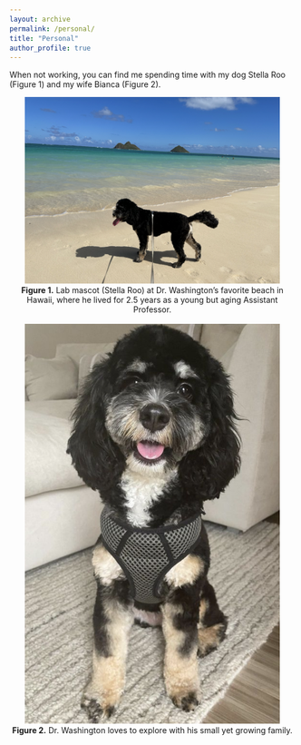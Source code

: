 ```yaml
---
layout: archive
permalink: /personal/
title: "Personal"
author_profile: true
---
```


When not working, you can find me spending time with my dog Stella Roo (Figure 1) and my wife Bianca (Figure 2). 


<center>
<img src="../images/lanikai-beach.png" width="450" /><br>
<b>Figure 1.</b> Lab mascot (Stella Roo) at Dr. Washington’s favorite beach in Hawaii, where he lived for 2.5 years as a young but aging Assistant Professor.
<br><br>
<img src="../images/stella.png" width="450" /><br>
<b>Figure 2.</b> Dr. Washington loves to explore with his small yet growing family.
</center>